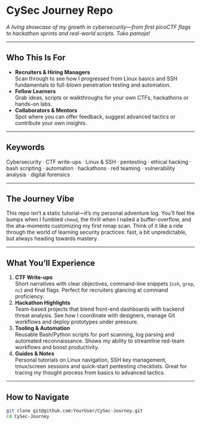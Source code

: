 # CySec Journey Repo  
*A living showcase of my growth in cybersecurity—from first picoCTF flags to hackathon sprints and real-world scripts. Tuko pamoja!*

---

## Who This Is For  
- **Recruiters & Hiring Managers**  
  Scan through to see how I progressed from Linux basics and SSH fundamentals to full-blown penetration testing and automation.  
- **Fellow Learners**  
  Grab ideas, scripts or walkthroughs for your own CTFs, hackathons or hands-on labs.  
- **Collaborators & Mentors**  
  Spot where you can offer feedback, suggest advanced tactics or contribute your own insights.

---

## Keywords  
Cybersecurity · CTF write-ups · Linux & SSH · pentesting · ethical hacking · bash scripting · automation · hackathons · red teaming · vulnerability analysis · digital forensics

---

## The Journey Vibe  
This repo isn’t a static tutorial—it’s my personal adventure log. You’ll feel the bumps when I fumbled `chmod`, the thrill when I nailed a buffer-overflow, and the aha-moments customizing my first nmap scan. Think of it like a ride through the world of learning security practices: fast, a bit unpredictable, but always heading towards mastery.

---

## What You’ll Experience  
1. **CTF Write-ups**  
   Short narratives with clear objectives, command-line snippets (`ssh`, `grep`, `nc`) and final flags. Perfect for recruiters glancing at command proficiency.  
2. **Hackathon Highlights**  
   Team-based projects that blend front-end dashboards with backend threat analysis. See how I coordinate with designers, manage Git workflows and deploy prototypes under pressure.  
3. **Tooling & Automation**  
   Reusable Bash/Python scripts for port scanning, log parsing and automated reconnaissance. Shows my ability to streamline red-team workflows and boost productivity.  
4. **Guides & Notes**  
   Personal tutorials on Linux navigation, SSH key management, tmux/screen sessions and quick-start pentesting checklists. Great for tracing my thought process from basics to advanced tactics.

---

## How to Navigate  
```bash
git clone git@github.com:YourUser/CySec-Journey.git
cd CySec-Journey
